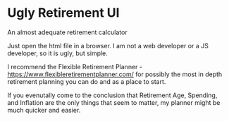 # Ugly Retirement UI
An almost adequate retirement calculator

Just open the html file in a browser.
I am not a web developer or a JS developer, so it is ugly, but simple.

I recommend the Flexible Retirement Planner - https://www.flexibleretirementplanner.com/ for possibly the most in depth retirement planning you can do and as a place to start.

If you evenutally come to the conclusion that Retirement Age, Spending, and Inflation are the only things that seem to matter, my planner might be much quicker and easier.




